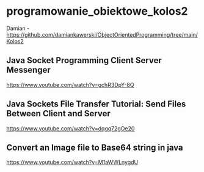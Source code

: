 # programowanie_obiektowe_kolos2

Damian
-https://github.com/damiankawerski/ObjectOrientedProgramming/tree/main/Kolos2

## Java Socket Programming Client Server Messenger
https://www.youtube.com/watch?v=gchR3DpY-8Q

## Java Sockets File Transfer Tutorial: Send Files Between Client and Server
https://www.youtube.com/watch?v=dqgq72gOe20

## Convert an Image file to Base64 string in java
https://www.youtube.com/watch?v=M1aWWLnygdU
